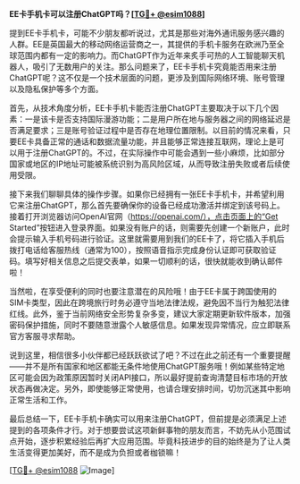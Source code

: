 **EE卡手机卡可以注册ChatGPT吗？[[TG💪+ @esim1088](https://t.me/s/esim1088)]**

提到EE卡手机卡，可能不少朋友都听说过，尤其是那些对海外通讯服务感兴趣的人群。EE是英国最大的移动网络运营商之一，其提供的手机卡服务在欧洲乃至全球范围内都有一定的影响力。而ChatGPT作为近年来炙手可热的人工智能聊天机器人，吸引了无数用户的关注。那么问题来了，EE卡手机卡究竟能否用来注册ChatGPT呢？这不仅是一个技术层面的问题，更涉及到国际网络环境、账号管理以及隐私保护等多个方面。

首先，从技术角度分析，EE卡手机卡能否注册ChatGPT主要取决于以下几个因素：一是该卡是否支持国际漫游功能；二是用户所在地与服务器之间的网络延迟是否满足要求；三是账号验证过程中是否存在地理位置限制。以目前的情况来看，只要EE卡具备正常的通话和数据流量功能，并且能够正常连接互联网，理论上是可以用于注册ChatGPT的。不过，在实际操作中可能会遇到一些小麻烦，比如部分国家或地区的IP地址可能被系统识别为高风险区域，从而导致注册失败或者后续使用受限。

接下来我们聊聊具体的操作步骤。如果你已经拥有一张EE卡手机卡，并希望利用它来注册ChatGPT，那么首先要确保你的设备已经成功激活并绑定到该号码上。接着打开浏览器访问OpenAI官网（https://openai.com/），点击页面上的“Get Started”按钮进入登录界面。如果没有账户的话，则需要先创建一个新账户，此时会提示输入手机号码进行验证。这里就需要用到我们的EE卡了，将它插入手机后拨打电话给客服热线（通常为100），按照语音指示完成身份认证即可获取验证码。填写好相关信息之后提交表单，如果一切顺利的话，很快就能收到确认邮件啦！

当然啦，在享受便利的同时也要注意潜在的风险哦！由于EE卡属于跨国使用的SIM卡类型，因此在跨境旅行时务必遵守当地法律法规，避免因不当行为触犯法律红线。此外，鉴于当前网络安全形势复杂多变，建议大家定期更新软件版本，加强密码保护措施，同时不要随意泄露个人敏感信息。如果发现异常情况，应立即联系官方客服寻求帮助。

说到这里，相信很多小伙伴都已经跃跃欲试了吧？不过在此之前还有一个重要提醒——并不是所有国家和地区都能无条件地使用ChatGPT服务哦！例如某些特定地区可能会因为政策原因暂时关闭API接口，所以最好提前查询清楚目标市场的开放状态再做决定。另外，即使能够正常使用，也请合理安排时间，切勿沉迷其中影响正常生活和工作。

最后总结一下，EE卡手机卡确实可以用来注册ChatGPT，但前提是必须满足上述提到的各项条件才行。对于想要尝试这项新鲜事物的朋友而言，不妨先从小范围试点开始，逐步积累经验后再扩大应用范围。毕竟科技进步的目的始终是为了让人类生活变得更加美好，而不是成为负担或者枷锁嘛！

[[TG💪+ @esim1088](https://t.me/s/esim1088) ![Image](https://i.postimg.cc/4NQfJmqS/Snipaste-2025-05-13-00-14-12.png)]